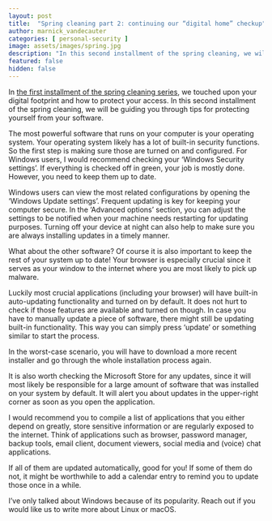 ```yaml
---
layout: post
title:  "Spring cleaning part 2: continuing our “digital home” checkup"
author: marnick_vandecauter
categories: [ personal-security ]
image: assets/images/spring.jpg
description: "In this second installment of the spring cleaning, we will be guiding you through tips for protecting yourself from your software."
featured: false
hidden: false
---
```


In [the first installment of the spring cleaning series](https://ordina-cyber.github.io/Spring-Cleaning-Part1/), we touched upon your digital footprint and how to protect your access.
In this second installment of the spring cleaning, we will be guiding you through tips for protecting yourself from your software.

The most powerful software that runs on your computer is your operating system. Your operating system likely has a lot of built-in security functions. So the first step is making sure those are turned on and configured. For Windows users, I would recommend checking your ‘Windows Security settings’. If everything is checked off in green, your job is mostly done. However, you need to keep them up to date.

Windows users can view the most related configurations by opening the ‘Windows Update settings’. Frequent updating is key for keeping your computer secure. In the ‘Advanced options’ section, you can adjust the settings to be notified when your machine needs restarting for updating purposes. Turning off your device at night can also help to make sure you are always installing updates in a timely manner.

What about the other software? Of course it is also important to keep the rest of your system up to date! Your browser is especially crucial since it serves as your window to the internet where you are most likely to pick up malware. 

Luckily most crucial applications (including your browser) will have built-in auto-updating functionality and turned on by default. It does not hurt to check if those features are available and turned on though. 
In case you have to manually update a piece of software, there might still be updating built-in functionality. This way you can simply press ‘update’ or something similar to start the process. 

In the worst-case scenario, you will have to download a more recent installer and go through the whole installation process again.

It is also worth checking the Microsoft Store for any updates, since it will most likely be responsible for a large amount of software that was installed on your system by default. It will alert you about updates in the upper-right corner as soon as you open the application.

I would recommend you to compile a list of applications that you either depend on greatly, store sensitive information or are regularly exposed to the internet. Think of applications such as browser, password manager, backup tools, email client, document viewers, social media and (voice) chat applications. 

If all of them are updated automatically, good for you! If some of them do not, it might be worthwhile to add a calendar entry to remind you to update those once in a while.

I’ve only talked about Windows because of its popularity. Reach out if you would like us to write more about Linux or macOS.